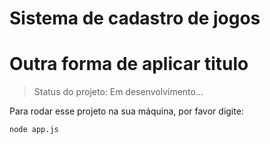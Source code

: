 <h1>Sistema de cadastro de jogos</h1>

# Outra forma de aplicar titulo

> Status do projeto: Em desenvolvimento...

Para rodar esse projeto na sua máquina, por favor digite:

````
node app.js
````
